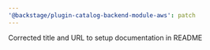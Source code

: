 ```yaml
---
'@backstage/plugin-catalog-backend-module-aws': patch
---
```


Corrected title and URL to setup documentation in README
